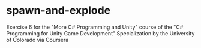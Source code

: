 # spawn-and-explode
Exercise 6 for the "More C# Programming and Unity" course of the "C# Programming for Unity Game Development" Specialization by the University of Colorado via Coursera 
